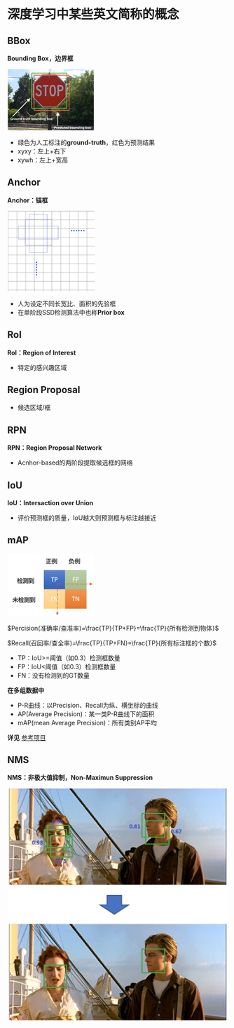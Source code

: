 # 深度学习中某些英文简称的概念

## BBox

**Bounding Box，边界框**

<img src="img/0.1.png" width ="200">

* 绿色为人工标注的**ground-truth**，红色为预测结果
* xyxy：左上+右下
* xywh：左上+宽高



## Anchor

**Anchor：锚框**

<img src = "img/0.2.png" width="200">

* 人为设定不同长宽比、面积的先验框
* 在单阶段SSD检测算法中也称**Prior box**



## RoI

**RoI：Region of Interest**

* 特定的感兴趣区域



## Region Proposal

* 候选区域/框



## RPN

**RPN：Region Proposal Network**

* Acnhor-based的两阶段提取候选框的网络



## IoU

**IoU：Intersaction over Union**

* 评价预测框的质量，IoU越大则预测框与标注越接近



## mAP

<img src = "img/0.3.png" width = "200">

$Percision(准确率/查准率)=\frac{TP}{TP+FP}=\frac{TP}{所有检测到物体}$

$Recall(召回率/查全率)=\frac{TP}{TP+FN}=\frac{TP}{所有标注框的个数}$

* TP：IoU>=阈值（如0.3）检测框数量
* FP：IoU<阈值（如0.3）检测框数量
* FN：没有检测到的GT数量

**在多组数据中**

* P-R曲线：以Precision、Recall为纵、横坐标的曲线
* AP(Average Precision)：某一类P-R曲线下的面积
* mAP(mean Average Precision)：所有类别AP平均

**详见**  [参考项目](https://github.com/rafaelpadilla/Object-Detection-Metrics)



## NMS

**NMS：非极大值抑制，Non-Maximun Suppression**

<img src = "img/0.4.png" width = "600">